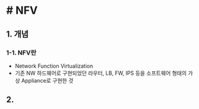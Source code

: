 # # NFV

## 1. 개념

### 1-1. NFV란

- Network Function Virtualization
- 기존 NW 하드웨어로 구현되었던 라우터, LB, FW, IPS 등을 소프트웨어 형태의 가상 Appliance로 구현한 것

## 2. 

